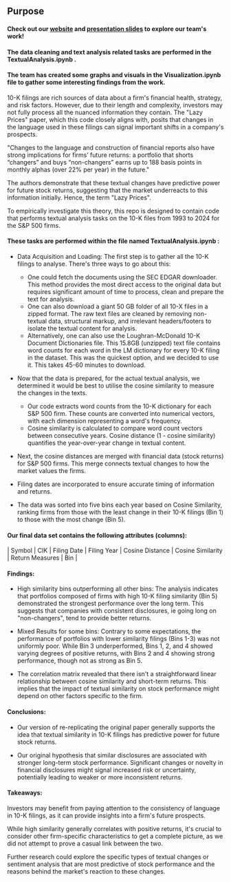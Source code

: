 
## Purpose

#### Check out our [website](https://lazypricesreplication.streamlit.app/) and [presentation slides](https://docs.google.com/presentation/d/109h2Jtyhk72VhBz37f_a77PcTTBj88Z4-EkpcDfetac/edit?usp=sharing) to explore our team's work!

#### The data cleaning and text analysis related tasks are performed in the TextualAnalysis.ipynb .

#### The team has created some graphs and visuals in the Visualization.ipynb file to gather some interesting findings from the work.

10-K filings  are rich sources of data about a firm's financial health, strategy, and risk factors. However, due to their length and complexity, investors may not fully process all the nuanced information they contain. The "Lazy Prices" paper, which this code closely aligns with, posits that changes in the language used in these filings can signal important shifts in a company's prospects. 

"Changes to the language and construction of financial reports also have strong implications for firms’ future returns: a portfolio that shorts “changers” and buys “non-changers” earns up to 188 basis points in monthly alphas (over 22% per year) in the future." 

The authors demonstrate that these textual changes have predictive power for future stock returns, suggesting that the market underreacts to this information initially. Hence, the term "Lazy Prices".

To empirically investigate this theory, this repo is designed to contain code that performs textual analysis tasks on the 10-K files from 1993 to 2024 for the S&P 500 firms.

#### These tasks are performed within the file named TextualAnalysis.ipynb : 

- Data Acquisition and Loading: The first step is to gather all the 10-K filings to analyse. There's three ways to go about this:

    - One could fetch the documents using the SEC EDGAR downloader.  This method provides the most direct access to the original data but requires significant amount of time to process, clean and prepare the text for analysis.
    - One can also download a giant 50 GB folder of all 10-X files in a zipped format. The raw text files are cleaned by removing non-textual data, structural markup, and irrelevant headers/footers to isolate the textual content for analysis.
    - Alternatively, one can also use the Loughran-McDonald 10-K Document Dictionaries file. This 15.8GB (unzipped) text file contains word counts for each word in the LM dictionary for every 10-K filing in the dataset. This was the quickest option, and we decided to use it. This takes 45-60 minutes to download. 


- Now that the data is prepared, for the actual textual analysis, we determined it would be best to utilise the cosine similarity to measure the changes in the texts.

    - Our code extracts word counts from the 10-K dictionary for each S&P 500 firm. These counts are converted into numerical vectors, with each dimension representing a word's frequency.
    - Cosine similarity is calculated to compare word count vectors between consecutive years. Cosine distance (1 - cosine similarity) quantifies the year-over-year change in textual content.

- Next, the cosine distances are merged with financial data (stock returns) for S&P 500 firms. This merge connects textual changes to how the market values the firms.
- Filing dates are incorporated to ensure accurate timing of information and returns.

- The data was sorted into five bins each year based on Cosine Similarity, ranking firms from those with the least change in their 10-K filings (Bin 1) to those with the most change (Bin 5).

#### Our final data set contains the following attributes (columns):

| Symbol      | CIK | Filing Date | Filing Year  | Cosine Distance | Cosine Similarity | Return Measures | Bin |

#### Findings:

- High similarity bins outperforming all other bins: The analysis indicates that portfolios composed of firms with high 10-K filing similarity (Bin 5) demonstrated the strongest performance over the long term. This suggests that companies with consistent disclosures, ie going long on "non-changers", tend to provide better returns.

- Mixed Results for some bins: Contrary to some expectations, the performance of portfolios with lower similarity filings (Bins 1-3) was not uniformly poor. While Bin 3 underperformed, Bins 1, 2, and 4 showed varying degrees of positive returns, with Bins 2 and 4 showing strong performance, though not as strong as Bin 5.   

- The correlation matrix revealed that there isn't a straightforward linear relationship between cosine similarity and short-term returns. This implies that the impact of textual similarity on stock performance might depend on other factors specific to the firm.   

#### Conclusions:

- Our version of re-replicating the original paper generally supports the idea that textual similarity in 10-K filings has predictive power for future stock returns.   

- Our original hypothesis that similar disclosures are associated with stronger long-term stock performance. Significant changes or novelty in financial disclosures might signal increased risk or uncertainty, potentially leading to weaker or more inconsistent returns.   

#### Takeaways:

Investors may benefit from paying attention to the consistency of language in 10-K filings, as it can provide insights into a firm's future prospects.

While high similarity generally correlates with positive returns, it's crucial to consider other firm-specific characteristics to get a complete picture, as we did not attempt to prove a casual link between the two.

Further research could explore the specific types of textual changes or sentiment analysis that are most predictive of stock performance and the reasons behind the market's reaction to these changes.



